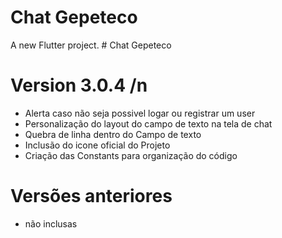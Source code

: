# Chat Gepeteco
A new Flutter project.
#   Chat Gepeteco

# Version 3.0.4 /n
  - Alerta caso não seja possivel logar ou registrar um user
  - Personalização do layout do campo de texto na tela de chat
  - Quebra de linha dentro do Campo de texto
  - Inclusão do icone oficial do Projeto
  - Criação das Constants para organização do código

# Versões anteriores
   - não inclusas
 
 
